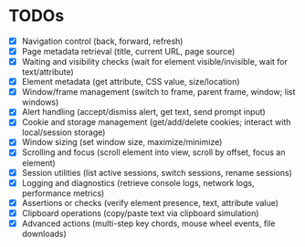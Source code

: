 # TODOs

- [x] Navigation control (back, forward, refresh)
- [x] Page metadata retrieval (title, current URL, page source)
- [x] Waiting and visibility checks (wait for element visible/invisible, wait for text/attribute)
- [x] Element metadata (get attribute, CSS value, size/location)
- [x] Window/frame management (switch to frame, parent frame, window; list windows)
- [x] Alert handling (accept/dismiss alert, get text, send prompt input)
- [x] Cookie and storage management (get/add/delete cookies; interact with local/session storage)
- [x] Window sizing (set window size, maximize/minimize)
- [x] Scrolling and focus (scroll element into view, scroll by offset, focus an element)
- [x] Session utilities (list active sessions, switch sessions, rename sessions)
- [x] Logging and diagnostics (retrieve console logs, network logs, performance metrics)
- [x] Assertions or checks (verify element presence, text, attribute value)
- [x] Clipboard operations (copy/paste text via clipboard simulation)
- [x] Advanced actions (multi-step key chords, mouse wheel events, file downloads)
